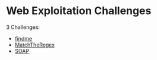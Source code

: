 # Web Exploitation Challenges

3 Challenges: 
- [findme](findme.md)
- [MatchTheRegex](MatchTheRegex.md)
- [SOAP](SOAP.md)
